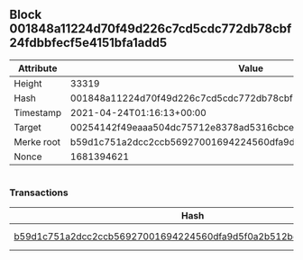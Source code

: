 ## Block 001848a11224d70f49d226c7cd5cdc772db78cbf24fdbbfecf5e4151bfa1add5

Attribute | Value
--- | ---
Height | 33319
Hash | 001848a11224d70f49d226c7cd5cdc772db78cbf24fdbbfecf5e4151bfa1add5
Timestamp | 2021-04-24T01:16:13+00:00
Target | 00254142f49eaaa504dc75712e8378ad5316cbcead634704b3734b6271167cc4
Merke root | b59d1c751a2dcc2ccb56927001694224560dfa9d5f0a2b512bddc3e011e3924c
Nonce | 1681394621

```

```

### Transactions

Hash | Amount
--- | ---
[b59d1c751a2dcc2ccb56927001694224560dfa9d5f0a2b512bddc3e011e3924c](b59d1c751a2dcc2ccb56927001694224560dfa9d5f0a2b512bddc3e011e3924c.md) | 10.00000000 SKEPTI 
